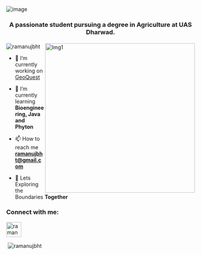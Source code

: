 ![image](https://cdn.discordapp.com/attachments/1076586246337462384/1184945590623285328/White_Minimalist_Profile_LinkedIn_Banner.png)
<h3 align="center">A passionate student pursuing a degree in Agriculture at UAS Dharwad. </h3>
<h4 align="center"></h4>


<img align="right" alt="Img1" width="400" src=https://cdn.discordapp.com/attachments/1076586246337462384/1151958202028654682/09.optimized.gif>
<p align="left"> <img src="https://komarev.com/ghpvc/?username=ramanujbht&label=Profile%20views&color=0e75b6&style=flat" alt="ramanujbht" /> </p>

- 🔭 I’m currently working on [GeoQuest](https://github.com/RamanujBht/GeoQuest)

- 🌱 I’m currently learning **Bioengineering, Java and Phyton**

- 📫 How to reach me **ramanujbht@gmail.com**

- 🔬 Lets Exploring the Boundaries **Together**

<h3 align="left">Connect with me:</h3>
<p align="left">
<a href="https://linkedin.com/in/ramanuj-bhattacharyya-364870288" target="blank"><img align="center" src="https://cdn.discordapp.com/attachments/1076586246337462384/1151955353517441104/174857.png" alt="ramanujbhattacharyya" height="40" width="40" /></a>
</p>

<p>&nbsp;<img align="center" src="https://github-readme-stats.vercel.app/api?username=ramanujbht&show_icons=true&locale=en" alt="ramanujbht" /></p>


